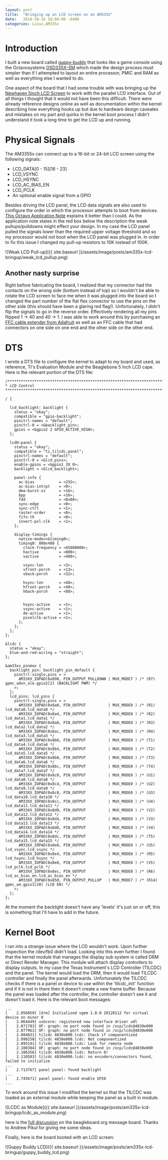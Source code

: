 ```yaml
---
layout: post
title:  "Bringing up an LCD screen on an AM335X"
date:   2018-10-16 10:00:00 -0400
categories: Linux,AM335x
---
```


# Introduction

I built a new board called [guppy-buddy](https://github.com/CospanDesign/guppy-buddy) that looks like a game console using the Octavosystems [OSD335X-SM](http://octavosystems.com/octavo_products/osd335x-sm/) which made the design process must simpler than if I  attempted to layout an entire processor, PMIC and RAM as well as everything else I wanted to do.

One aspect of the board that I had some trouble with was bringing up the [Newhaven 5inch LCD Screen](http://www.newhavendisplay.com/nhd50800480tfatxlctp-p-6062.html) to work with the parallel LCD interface. Out of all things I thought that it would not have been this difficult. There were already reference designs online as well as documentation within the kernel describing how everything hooks up but due to hardware design caveates and mistakes on my part and quirks in the kernel boot process I didn't understand it took a long time to get the LCD up and running.

# Physical Signals

The AM3355x can connect up to a 16-bit or 24-bit LCD screen using the following signals:

* LCD\_DATA\[0 - 15\]\[16 - 23\]
* LCD\_VSYNC
* LCD\_HSYNC
* LCD\_AC\_BIAS\_EN
* LCD\_PCLK
* An optional enable signal from a GPIO

Besides driving the LCD panel, the LCD data signals are also used to configure the order in which the processor attempts to boot from devices. [This Octavo Application Note](http://octavosystems.com/app_notes/osd335x-design-tutorial/bare-minimum-boot/peripheral-circuitry/) explains it better than I could. As the application note states in the red box below the description the weak pullups/pulldowns might effect your design. In my case the LCD panel pulled the signals lower than the required upper voltage threshold and so my processor would not boot when the LCD panel was plugged in. In order to fix this issue I changed my pull-up resistors to 10K instead of 100K.

![Weak LCD Pull-up]({{ site.baseurl }}/assets/image/posts/am335x-lcd-bringup/weak_lcd_pullup.png)

## Another nasty surprise

Right before fabricating the board, I realized that my connector had the contacts on the wrong side (bottom instead of top) so I wouldn't be able to rotate the LCD screen to face me when it was plugged into the board so I changed the part number of the flat flex connector to use the pins on the other side (this should have been a glaring red flag!). Unfortunately, I didn't flip the signals to go in the reverse order. Effectively rendering all my pins flipped 1 -> 40 and 40 -> 1. I was able to work around this by purchasing an [FFC cable extender from Adafruit](https://www.adafruit.com/product/2098) as well as an FFC cable that had connectors on one side on one end and the other side on the other end.

# DTS

I wrote a DTS file to configure the kernel to adapt to my board and used, as reference, TI's Evaluation Module and the Beaglebone 5 Inch LCD cape. Here is the relevant portion of the DTS file:

    /****************************************************************************
    * LCD Control
    ****************************************************************************/

    / {

      lcd_backlight: backlight {
        status = "okay";
        compatible = "gpio-backlight";
        pinctrl-names = "default";
        pinctrl-0 = <&backlight_pin>;
        gpios = <&gpio2 2 GPIO_ACTIVE_HIGH>;
      };

      lcd0:panel {
        status = "okay";
        compatible = "ti,tilcdc,panel";
        pinctrl-names = "default";
        pinctrl-0 = <&lcd_pins>;
        enable-gpios = <&gpio1 20 0>;
        backlight = <&lcd_backlight>;

        panel-info {
          ac-bias           = <255>;
          ac-bias-intrpt    = <0>;
          dma-burst-sz      = <16>;
          bpp               = <16>;
          fdd               = <0x80>;
          sync-edge         = <0>;
          sync-ctrl         = <1>;
          raster-order      = <0>;
          fifo-th           = <0>;
          invert-pxl-clk    = <1>;
        };

        display-timings {
          native-mode=<&timing0>;
          timing0: 800x480 {
            clock-frequency = <45000000>;
            hactive         = <800>;
            vactive         = <480>;

            vsync-len       = <3>;
            vfront-porch    = <13>;
            vback-porch     = <32>;

            hsync-len       = <48>;
            hfront-porch    = <40>;
            hback-porch     = <88>;


            hsync-active    = <1>;
            vsync-active    = <1>;
            de-active       = <1>;
            pixelclk-active = <1>;
          };
        };
      };
    };

    &lcdc {
      status = "okay";
      blue-and-red-wiring = "straight";
    };

    &am33xx_pinmux {
      backlight_pin: backlight_pin_default {
        pinctrl-single,pins = <
          AM33XX_IOPAD(0x890, PIN_OUTPUT_PULLDOWN | MUX_MODE7 ) /* (R7) gpmc_advn_ale.gpio2[2] (BACKLIGHT PWM) */
        >;
      };
      lcd_pins: lcd_pins {
        pinctrl-single,pins = <
          AM33XX_IOPAD(0x8a0, PIN_OUTPUT          | MUX_MODE0 ) /* (R1) lcd_data0.lcd_data0 */
          AM33XX_IOPAD(0x8a4, PIN_OUTPUT          | MUX_MODE0 ) /* (R2) lcd_data1.lcd_data1 */
          AM33XX_IOPAD(0x8a8, PIN_OUTPUT          | MUX_MODE0 ) /* (R3) lcd_data2.lcd_data2 */
          AM33XX_IOPAD(0x8ac, PIN_OUTPUT          | MUX_MODE0 ) /* (R4) lcd_data3.lcd_data3 */
          AM33XX_IOPAD(0x8b0, PIN_OUTPUT          | MUX_MODE0 ) /* (T1) lcd_data4.lcd_data4 */
          AM33XX_IOPAD(0x8b4, PIN_OUTPUT          | MUX_MODE0 ) /* (T2) lcd_data5.lcd_data5 */
          AM33XX_IOPAD(0x8b8, PIN_OUTPUT          | MUX_MODE0 ) /* (T3) lcd_data6.lcd_data6 */
          AM33XX_IOPAD(0x8bc, PIN_OUTPUT          | MUX_MODE0 ) /* (T4) lcd_data7.lcd_data7 */
          AM33XX_IOPAD(0x8c0, PIN_OUTPUT          | MUX_MODE0 ) /* (U1) lcd_data8.lcd_data8 */
          AM33XX_IOPAD(0x8c4, PIN_OUTPUT          | MUX_MODE0 ) /* (U2) lcd_data9.lcd_data9 */
          AM33XX_IOPAD(0x8c8, PIN_OUTPUT          | MUX_MODE0 ) /* (U3) lcd_data10.lcd_data10 */
          AM33XX_IOPAD(0x8cc, PIN_OUTPUT          | MUX_MODE0 ) /* (U4) lcd_data11.lcd_data11 */
          AM33XX_IOPAD(0x8d0, PIN_OUTPUT          | MUX_MODE0 ) /* (V2) lcd_data12.lcd_data12 */
          AM33XX_IOPAD(0x8d4, PIN_OUTPUT          | MUX_MODE0 ) /* (V3) lcd_data13.lcd_data13 */
          AM33XX_IOPAD(0x8d8, PIN_OUTPUT          | MUX_MODE0 ) /* (V4) lcd_data14.lcd_data14 */
          AM33XX_IOPAD(0x8dc, PIN_OUTPUT          | MUX_MODE0 ) /* (T5) lcd_data15.lcd_data15 */
          AM33XX_IOPAD(0x8e0, PIN_OUTPUT          | MUX_MODE0 ) /* (U5) lcd_vsync.lcd_vsync */
          AM33XX_IOPAD(0x8e4, PIN_OUTPUT          | MUX_MODE0 ) /* (R5) lcd_hsync.lcd_hsync */
          AM33XX_IOPAD(0x8e8, PIN_OUTPUT          | MUX_MODE0 ) /* (V5) lcd_pclk.lcd_pclk */
          AM33XX_IOPAD(0x8ec, PIN_OUTPUT          | MUX_MODE0 ) /* (R6) lcd_ac_bias_en.lcd_ac_bias_en */
          AM33XX_IOPAD(0x850, PIN_OUTPUT_PULLUP   | MUX_MODE7 ) /* (R14) gpmc_a4.gpio1[20] (LCD EN) */
        >;
      };
    };

At the moment the backlight doesn't have any 'levels' it's just on or off, this is something that I'll have to add in the future.

# Kernel Boot

I ran into a strange issue where the LCD wouldn't work. Upon further inspection the /dev/fb0 didn't load. Looking into this even further I found that the kernel module that manages the display sub system is called DRM or Direct Render Manager. This module will attach display controllers to display outputs. In my case the Texas Instrument's LCD Controller (TILCDC) and the panel. The kernel would load the DRM, then it would load TILCDC controller and finally the panel afterwards. Unfortunately the TILCDC checks if there is a panel or device to use within the 'tilcdc\_init' function and if it is not in there then it doesn't create a new frame buffer. Because the panel was loaded after the controller, the controller doesn't see it and doesn't load it. Here is the relevant boot messages:

    ...
    [    2.056859] [drm] Initialized vgem 1.0.0 20120112 for virtual device on minor 0
    [    2.064449] usbcore: registered new interface driver udl
    [    2.071783] OF: graph: no port node found in /ocp/lcdc@4830e000
    [    2.077961] OF: graph: no port node found in /ocp/lcdc@4830e000
    [    2.084831] tilcdc 4830e000.lcdc: Check if componentized
    [    2.090258] tilcdc 4830e000.lcdc: Not componentized
    [    2.095191] tilcdc 4830e000.lcdc: Look for remote node
    [    2.100384] OF: graph: no port node found in /ocp/lcdc@4830e000
    [    2.106356] tilcdc 4830e000.lcdc: Return 0!
    [    2.110583] tilcdc 4830e000.lcdc: no encoders/connectors found, failed to initialize
    ...
    [    2.713767] panel panel: found backlight
    ...
    [    2.745671] panel panel: found enable GPIO
    ...

To work around this issue I modified the kernel so that the TILCDC was loaded as an external module while keeping the panel as a built in module.

![LCDC as Module]({{ site.baseurl }}/assets/image/posts/am335x-lcd-bringup/lcdc_as_module.png)

here is the [full discussion](https://groups.google.com/forum/?utm_medium=email&utm_source=footer#!msg/beagleboard/XKH0M5_Q-Tk/0j63ybzkAgAJ) on the beagleboard.org message board. Thanks to Andrew Pikul for giving me some ideas.

Finally, here is the board booted with an LCD screen:

![Guppy Buddy LCD]({{ site.baseurl }}/assets/image/posts/am335x-lcd-bringup/guppy_buddy_lcd.png)



